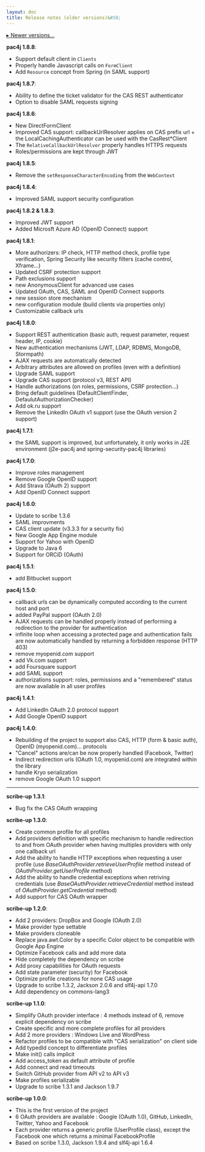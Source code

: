 ```yaml
---
layout: doc
title: Release notes (older versions)&#58;
---
```


[&#9656; Newer versions...](release-notes.html)

**pac4j 1.8.8**:

- Support default client in `Clients`
- Properly handle Javascript calls on `FormClient`
- Add `Resource` concept from Spring (in SAML support)

**pac4j 1.8.7**:

- Ability to define the ticket validator for the CAS REST authenticator
- Option to disable SAML requests signing

**pac4j 1.8.6**:

- New DirectFormClient
- Improved CAS support: callbackUrlResolver applies on CAS prefix url + the LocalCachingAuthenticator can be used with the CasRest*Client
- The `RelativeCallbackUrlResolver` properly handles HTTPS requests
- Roles/permissions are kept through JWT

**pac4j 1.8.5**:

- Remove the `setResponseCharacterEncoding` from the `WebContext`

**pac4j 1.8.4**:

- Improved SAML support security configuration

**pac4j 1.8.2 & 1.8.3**:

- Improved JWT support
- Added Microsft Azure AD (OpenID Connect) support

**pac4j 1.8.1**:

- More authorizers: IP check, HTTP method check, profile type verification, Spring Security like security filters (cache control, Xframe...)
- Updated CSRF protection support
- Path exclusions support
- new AnonymousClient for advanced use cases
- Updated OAuth, CAS, SAML and OpenID Connect supports
- new session store mechanism
- new configuration module (build clients via properties only)
- Customizable callback urls

**pac4j 1.8.0**:

- Support REST authentication (basic auth, request parameter, request header, IP, cookie)
- New authentication mechanisms (JWT, LDAP, RDBMS, MongoDB, Stormpath)
- AJAX requests are automatically detected
- Arbitrary attributes are allowed on profiles (even with a definition)
- Upgrade SAML support
- Upgrade CAS support (protocol v3, REST API)
- Handle authorizations (on roles, permissions, CSRF protection...)
- Bring default guidelines (DefaultClientFinder, DefaulutAuthorizationChecker)
- Add ok.ru support
- Remove the LinkedIn OAuth v1 support (use the OAuth version 2 support)

**pac4j 1.7.1**:

- the SAML support is improved, but unfortunately, it only works in J2E environment (j2e-pac4j and spring-security-pac4j libraries)

**pac4j 1.7.0**:

- Improve roles management
- Remove Google OpenID support
- Add Strava (OAuth 2) support
- Add OpenID Connect support

**pac4j 1.6.0**:

- Update to scribe 1.3.6
- SAML improvments
- CAS client update (v3.3.3 for a security fix)
- New Google App Engine module
- Support for Yahoo with OpenID
- Upgrade to Java 6
- Support for ORCiD (OAuth)

**pac4j 1.5.1**:

- add Bitbucket support

**pac4j 1.5.0**:

- callback urls can be dynamically computed according to the current host and port
- added PayPal support (OAuth 2.0)
- AJAX requests can be handled properly instead of performing a redirection to the provider for authentication
- infinite loop when accessing a protected page and authentication fails are now automatically handled by returning a forbidden response (HTTP 403)
- remove myopenid.com support
- add Vk.com support
- add Foursquare support
- add SAML support
- authorizations support: roles, permissions and a "remembered" status are now available in all user profiles

**pac4j 1.4.1**:

- Add LinkedIn OAuth 2.0 protocol support
- Add Google OpenID support

**pac4j 1.4.0**:

- Rebuilding of the project to support also CAS, HTTP (form & basic auth), OpenID (myopenid.com)... protocols
- "Cancel" actions are/can be now properly handled (Facebook, Twitter)
- Indirect redirection urls (OAuth 1.0, myopenid.com) are integrated within the library
- handle Kryo serialization
- remove Google OAuth 1.0 support

---

**scribe-up 1.3.1**:

- Bug fix the CAS OAuth wrapping

**scribe-up 1.3.0**:

- Create common profile for all profiles
- Add providers definition with specific mechanism to handle redirection to and from OAuth provider when having multiples providers with only one callback url
- Add the ability to handle HTTP exceptions when requesting a user profile (use <i>BaseOAuthProvider.retrieveUserProfile</i> method instead of <i>OAuthProvider.getUserProfile</i> method)
- Add the ability to handle credential exceptions when retriving credentials (use <i>BaseOAuthProvider.retrieveCredential</i> method instead of <i>OAuthProvider.getCredential</i> method)
- Add support for CAS OAuth wrapper

**scribe-up 1.2.0**:

- Add 2 providers: DropBox and Google (OAuth 2.0)
- Make provider type settable
- Make providers cloneable
- Replace java.awt.Color by a specific Color object to be compatible with Google App Engine
- Optimize Facebook calls and add more data
- Hide completely the dependency on scribe
- Add proxy capabilities for OAuth requests
- Add state parameter (security) for Facebook
- Optimize profile creations for none CAS usage
- Upgrade to scribe 1.3.2, Jackson 2.0.6 and slf4j-api 1.7.0
- Add dependency on commons-lang3

**scribe-up 1.1.0**:

- Simplify OAuth provider interface : 4 methods instead of 6, remove explicit dependency on scribe
- Create specific and more complete profiles for all providers
- Add 2 more providers : Windows Live and WordPress
- Refactor profiles to be compatible with "CAS serialization" on client side
- Add typedId concept to differentiate profiles
- Make init() calls implicit
- Add access_token as default attribute of profile
- Add connect and read timeouts
- Switch GitHub provider from API v2 to API v3
- Make profiles serializable
- Upgrade to scribe 1.3.1 and Jackson 1.9.7

**scribe-up 1.0.0**:

- This is the first version of the project
- 6 OAuth providers are available : Google (OAuth 1.0), GitHub, LinkedIn, Twitter, Yahoo and Facebook
- Each provider returns a generic profile (UserProfile class), except the Facebook one which returns a minimal FacebookProfile
- Based on scribe 1.3.0, Jackson 1.9.4 and slf4j-api 1.6.4
